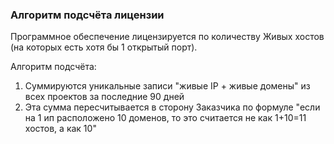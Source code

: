 ### Алгоритм подсчёта лицензии

Программное обеспечение лицензируется по количеству Живых хостов (на которых есть хотя бы 1 открытый порт).

Алгоритм подсчёта:

1. Суммируются уникальные записи "живые IP + живые домены" из всех проектов за последние 90 дней   
2. Эта сумма пересчитывается в сторону Заказчика по формуле "если на 1 ип расположено 10 доменов, то это считается не как 1+10=11 хостов, а как 10"

